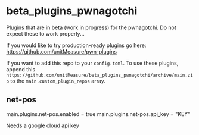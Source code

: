 # beta_plugins_pwnagotchi

Plugins that are in beta (work in progress) for the pwnagotchi. Do not expect these to work properly...

If you would like to try production-ready plugins go here: https://github.com/unitMeasure/pwn-plugins

If you want to add this repo to your ```config.toml```. To use these plugins, append this ```https://github.com/unitMeasure/beta_plugins_pwnagotchi/archive/main.zip``` to the ```main.custom_plugin_repos``` array.


## net-pos

main.plugins.net-pos.enabled = true
main.plugins.net-pos.api_key = "KEY"

Needs a google cloud api key